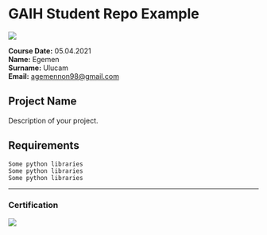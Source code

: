 # GAIH Student Repo Example
![](img/newlogo.png)

**Course Date:** 05.04.2021  
**Name:** Egemen  
**Surname:** Ulucam  
**Email:** agemennon98@gmail.com  
 
## Project Name
Description of your project.

## Requirements
```
Some python libraries
Some python libraries
Some python libraries
```
---

### Certification
![](img/TopLearnerCertificate.png)

